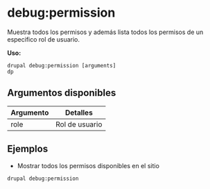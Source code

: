 # debug:permission
Muestra todos los permisos y además lista todos los permisos de un especifico rol de usuario.

**Uso:**
```
drupal debug:permission [arguments]
dp
```

## Argumentos disponibles
Argumento | Detalles
---------|-------------
role | Rol de usuario

## Ejemplos
* Mostrar todos los permisos disponibles en el sitio
```
drupal debug:permission
```
